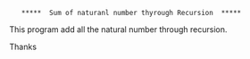        *****  Sum of naturanl number thyrough Recursion  *****
This program add all the natural  number through recursion.


Thanks
